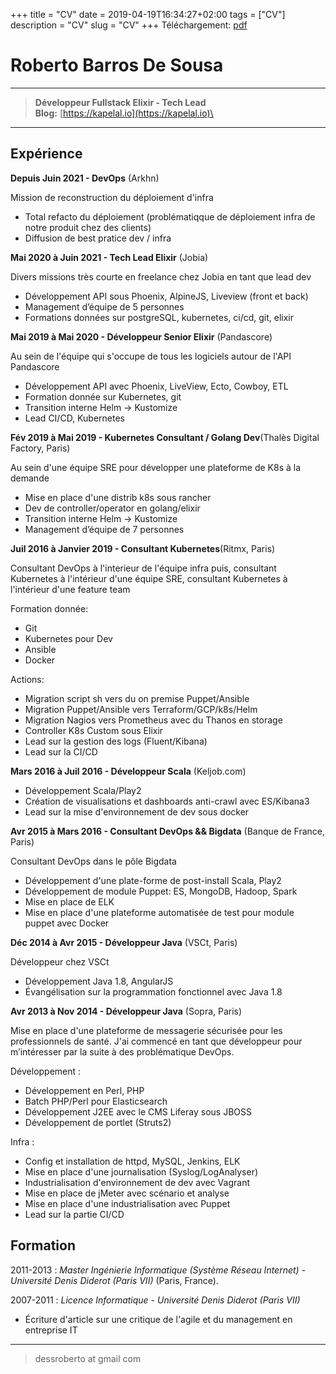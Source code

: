 +++
title = "CV"
date = 2019-04-19T16:34:27+02:00
tags = ["CV"]
description = "CV"
slug = "CV"
+++
Téléchargement: [pdf](/cv.pdf)

Roberto Barros De Sousa
=========================

----

> **Développeur Fullstack Elixir - Tech Lead**\
> **Blog:** [https://kapelal.io](https://kapelal.io)\

----

Expérience
--------------------

**Depuis Juin 2021 - DevOps** (Arkhn)

Mission de reconstruction du déploiement d'infra

+ Total refacto du déploiement (problématiqque de déploiement infra de notre produit chez des clients)
+ Diffusion de best pratice dev / infra

**Mai 2020 à Juin 2021 - Tech Lead Elixir** (Jobia)

Divers missions très courte en freelance chez Jobia en tant que lead dev

+ Développement API sous Phoenix, AlpineJS, Liveview (front et back)
+ Management d’équipe de 5 personnes
+ Formations données sur postgreSQL, kubernetes, ci/cd, git, elixir

**Mai 2019 à Mai 2020 - Développeur Senior Elixir** (Pandascore)

Au sein de l'équipe qui s'occupe de tous les logiciels autour de l'API Pandascore

+ Développement API avec Phoenix, LiveView, Ecto, Cowboy, ETL
+ Formation donnée sur Kubernetes, git
+ Transition interne Helm -> Kustomize
+ Lead CI/CD, Kubernetes

**Fév 2019 à Mai 2019 - Kubernetes Consultant / Golang Dev**(Thalès Digital Factory, Paris)

Au sein d'une équipe SRE pour développer une plateforme de K8s à la demande

+ Mise en place d'une distrib k8s sous rancher
+ Dev de controller/operator en golang/elixir
+ Transition interne Helm -> Kustomize
+ Management d’équipe de 7 personnes

**Juil 2016 à Janvier 2019 - Consultant Kubernetes**(Ritmx, Paris)

Consultant DevOps à l'interieur de l'équipe infra puis,
consultant Kubernetes à l'intérieur d'une équipe SRE,
consultant Kubernetes à l'intérieur d'une feature team

Formation donnée:

+ Git
+ Kubernetes pour Dev
+ Ansible
+ Docker

Actions:

+ Migration script sh vers du on premise Puppet/Ansible
+ Migration Puppet/Ansible vers Terraform/GCP/k8s/Helm
+ Migration Nagios vers Prometheus avec du Thanos en storage
+ Controller K8s Custom sous Elixir
+ Lead sur la gestion des logs (Fluent/Kibana)
+ Lead sur la CI/CD

**Mars 2016 à Juil 2016 - Développeur Scala** (Keljob.com)

+ Développement Scala/Play2
+ Création de visualisations et dashboards anti-crawl avec ES/Kibana3
+ Lead sur la mise d'environnement de dev sous docker

**Avr 2015 à Mars 2016 - Consultant DevOps && Bigdata** (Banque de France, Paris)

Consultant DevOps dans le pôle Bigdata

+ Développement d'une plate-forme de post-install Scala, Play2
+ Développement de module Puppet: ES, MongoDB, Hadoop, Spark
+ Mise en place de ELK
+ Mise en place d'une plateforme automatisée de test pour module puppet avec Docker

**Déc 2014 à Avr 2015 - Développeur Java** (VSCt, Paris)

Développeur chez VSCt

+ Développement Java 1.8, AngularJS
+ Évangélisation sur la programmation fonctionnel avec Java 1.8

**Avr 2013 à Nov 2014 - Développeur Java** (Sopra, Paris)

Mise en place d'une plateforme de messagerie sécurisée pour les professionnels de santé. J'ai commencé en tant que développeur pour m’intéresser par la suite à des problématique DevOps.


Développement :

- Développement en Perl, PHP
- Batch PHP/Perl pour Elasticsearch
- Développement J2EE avec le CMS Liferay sous JBOSS
- Développement de portlet (Struts2)

Infra :

- Config et installation de httpd, MySQL, Jenkins, ELK
- Mise en place d'une journalisation (Syslog/LogAnalyser)
- Industrialisation d'environnement de dev avec Vagrant
- Mise en place de jMeter avec scénario et analyse
- Mise en place d'une industrialisation avec Puppet
- Lead sur la partie CI/CD

Formation
---------

2011-2013
:   *Master Ingénierie Informatique (Système Réseau Internet) - Université Denis Diderot (Paris VII)*
    (Paris, France).

2007-2011
:   *Licence Informatique - Université Denis Diderot (Paris VII)*

+ Écriture d'article sur une critique de l'agile et du management en entreprise IT

----

> dessroberto at gmail com
